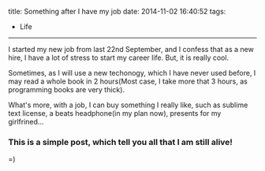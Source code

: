 title: Something after I have my job
date: 2014-11-02 16:40:52
tags: 
 - Life
---
I started my new job from last 22nd September, and I confess that as a new hire, I have a lot of stress to start my career life. But, it is really cool.
<!-- more -->
Sometimes, as I will use a new techonogy, which I have never used before, I may read a whole book in 2 hours(Most case, I take more that 3 hours, as programming books are very thick).

What's more, with a job, I can buy something I really like, such as sublime text license, a beats headphone(in my plan now), presents for my girlfrined...


### This is a simple post, which tell you all that I am still alive!
=)